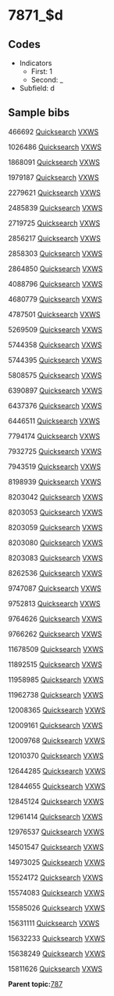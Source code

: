 # 7871\_$d

## Codes

-   Indicators
    -   First: 1
    -   Second: \_
-   Subfield: d

## Sample bibs

466692 [Quicksearch](https://search.library.yale.edu/catalog/466692) [VXWS](http://prodorbis.library.yale.edu:7014/vxws/GetHoldingsService?bibId=466692)

1026486 [Quicksearch](https://search.library.yale.edu/catalog/1026486) [VXWS](http://prodorbis.library.yale.edu:7014/vxws/GetHoldingsService?bibId=1026486)

1868091 [Quicksearch](https://search.library.yale.edu/catalog/1868091) [VXWS](http://prodorbis.library.yale.edu:7014/vxws/GetHoldingsService?bibId=1868091)

1979187 [Quicksearch](https://search.library.yale.edu/catalog/1979187) [VXWS](http://prodorbis.library.yale.edu:7014/vxws/GetHoldingsService?bibId=1979187)

2279621 [Quicksearch](https://search.library.yale.edu/catalog/2279621) [VXWS](http://prodorbis.library.yale.edu:7014/vxws/GetHoldingsService?bibId=2279621)

2485839 [Quicksearch](https://search.library.yale.edu/catalog/2485839) [VXWS](http://prodorbis.library.yale.edu:7014/vxws/GetHoldingsService?bibId=2485839)

2719725 [Quicksearch](https://search.library.yale.edu/catalog/2719725) [VXWS](http://prodorbis.library.yale.edu:7014/vxws/GetHoldingsService?bibId=2719725)

2856217 [Quicksearch](https://search.library.yale.edu/catalog/2856217) [VXWS](http://prodorbis.library.yale.edu:7014/vxws/GetHoldingsService?bibId=2856217)

2858303 [Quicksearch](https://search.library.yale.edu/catalog/2858303) [VXWS](http://prodorbis.library.yale.edu:7014/vxws/GetHoldingsService?bibId=2858303)

2864850 [Quicksearch](https://search.library.yale.edu/catalog/2864850) [VXWS](http://prodorbis.library.yale.edu:7014/vxws/GetHoldingsService?bibId=2864850)

4088796 [Quicksearch](https://search.library.yale.edu/catalog/4088796) [VXWS](http://prodorbis.library.yale.edu:7014/vxws/GetHoldingsService?bibId=4088796)

4680779 [Quicksearch](https://search.library.yale.edu/catalog/4680779) [VXWS](http://prodorbis.library.yale.edu:7014/vxws/GetHoldingsService?bibId=4680779)

4787501 [Quicksearch](https://search.library.yale.edu/catalog/4787501) [VXWS](http://prodorbis.library.yale.edu:7014/vxws/GetHoldingsService?bibId=4787501)

5269509 [Quicksearch](https://search.library.yale.edu/catalog/5269509) [VXWS](http://prodorbis.library.yale.edu:7014/vxws/GetHoldingsService?bibId=5269509)

5744358 [Quicksearch](https://search.library.yale.edu/catalog/5744358) [VXWS](http://prodorbis.library.yale.edu:7014/vxws/GetHoldingsService?bibId=5744358)

5744395 [Quicksearch](https://search.library.yale.edu/catalog/5744395) [VXWS](http://prodorbis.library.yale.edu:7014/vxws/GetHoldingsService?bibId=5744395)

5808575 [Quicksearch](https://search.library.yale.edu/catalog/5808575) [VXWS](http://prodorbis.library.yale.edu:7014/vxws/GetHoldingsService?bibId=5808575)

6390897 [Quicksearch](https://search.library.yale.edu/catalog/6390897) [VXWS](http://prodorbis.library.yale.edu:7014/vxws/GetHoldingsService?bibId=6390897)

6437376 [Quicksearch](https://search.library.yale.edu/catalog/6437376) [VXWS](http://prodorbis.library.yale.edu:7014/vxws/GetHoldingsService?bibId=6437376)

6446511 [Quicksearch](https://search.library.yale.edu/catalog/6446511) [VXWS](http://prodorbis.library.yale.edu:7014/vxws/GetHoldingsService?bibId=6446511)

7794174 [Quicksearch](https://search.library.yale.edu/catalog/7794174) [VXWS](http://prodorbis.library.yale.edu:7014/vxws/GetHoldingsService?bibId=7794174)

7932725 [Quicksearch](https://search.library.yale.edu/catalog/7932725) [VXWS](http://prodorbis.library.yale.edu:7014/vxws/GetHoldingsService?bibId=7932725)

7943519 [Quicksearch](https://search.library.yale.edu/catalog/7943519) [VXWS](http://prodorbis.library.yale.edu:7014/vxws/GetHoldingsService?bibId=7943519)

8198939 [Quicksearch](https://search.library.yale.edu/catalog/8198939) [VXWS](http://prodorbis.library.yale.edu:7014/vxws/GetHoldingsService?bibId=8198939)

8203042 [Quicksearch](https://search.library.yale.edu/catalog/8203042) [VXWS](http://prodorbis.library.yale.edu:7014/vxws/GetHoldingsService?bibId=8203042)

8203053 [Quicksearch](https://search.library.yale.edu/catalog/8203053) [VXWS](http://prodorbis.library.yale.edu:7014/vxws/GetHoldingsService?bibId=8203053)

8203059 [Quicksearch](https://search.library.yale.edu/catalog/8203059) [VXWS](http://prodorbis.library.yale.edu:7014/vxws/GetHoldingsService?bibId=8203059)

8203080 [Quicksearch](https://search.library.yale.edu/catalog/8203080) [VXWS](http://prodorbis.library.yale.edu:7014/vxws/GetHoldingsService?bibId=8203080)

8203083 [Quicksearch](https://search.library.yale.edu/catalog/8203083) [VXWS](http://prodorbis.library.yale.edu:7014/vxws/GetHoldingsService?bibId=8203083)

8262536 [Quicksearch](https://search.library.yale.edu/catalog/8262536) [VXWS](http://prodorbis.library.yale.edu:7014/vxws/GetHoldingsService?bibId=8262536)

9747087 [Quicksearch](https://search.library.yale.edu/catalog/9747087) [VXWS](http://prodorbis.library.yale.edu:7014/vxws/GetHoldingsService?bibId=9747087)

9752813 [Quicksearch](https://search.library.yale.edu/catalog/9752813) [VXWS](http://prodorbis.library.yale.edu:7014/vxws/GetHoldingsService?bibId=9752813)

9764626 [Quicksearch](https://search.library.yale.edu/catalog/9764626) [VXWS](http://prodorbis.library.yale.edu:7014/vxws/GetHoldingsService?bibId=9764626)

9766262 [Quicksearch](https://search.library.yale.edu/catalog/9766262) [VXWS](http://prodorbis.library.yale.edu:7014/vxws/GetHoldingsService?bibId=9766262)

11678509 [Quicksearch](https://search.library.yale.edu/catalog/11678509) [VXWS](http://prodorbis.library.yale.edu:7014/vxws/GetHoldingsService?bibId=11678509)

11892515 [Quicksearch](https://search.library.yale.edu/catalog/11892515) [VXWS](http://prodorbis.library.yale.edu:7014/vxws/GetHoldingsService?bibId=11892515)

11958985 [Quicksearch](https://search.library.yale.edu/catalog/11958985) [VXWS](http://prodorbis.library.yale.edu:7014/vxws/GetHoldingsService?bibId=11958985)

11962738 [Quicksearch](https://search.library.yale.edu/catalog/11962738) [VXWS](http://prodorbis.library.yale.edu:7014/vxws/GetHoldingsService?bibId=11962738)

12008365 [Quicksearch](https://search.library.yale.edu/catalog/12008365) [VXWS](http://prodorbis.library.yale.edu:7014/vxws/GetHoldingsService?bibId=12008365)

12009161 [Quicksearch](https://search.library.yale.edu/catalog/12009161) [VXWS](http://prodorbis.library.yale.edu:7014/vxws/GetHoldingsService?bibId=12009161)

12009768 [Quicksearch](https://search.library.yale.edu/catalog/12009768) [VXWS](http://prodorbis.library.yale.edu:7014/vxws/GetHoldingsService?bibId=12009768)

12010370 [Quicksearch](https://search.library.yale.edu/catalog/12010370) [VXWS](http://prodorbis.library.yale.edu:7014/vxws/GetHoldingsService?bibId=12010370)

12644285 [Quicksearch](https://search.library.yale.edu/catalog/12644285) [VXWS](http://prodorbis.library.yale.edu:7014/vxws/GetHoldingsService?bibId=12644285)

12844655 [Quicksearch](https://search.library.yale.edu/catalog/12844655) [VXWS](http://prodorbis.library.yale.edu:7014/vxws/GetHoldingsService?bibId=12844655)

12845124 [Quicksearch](https://search.library.yale.edu/catalog/12845124) [VXWS](http://prodorbis.library.yale.edu:7014/vxws/GetHoldingsService?bibId=12845124)

12961414 [Quicksearch](https://search.library.yale.edu/catalog/12961414) [VXWS](http://prodorbis.library.yale.edu:7014/vxws/GetHoldingsService?bibId=12961414)

12976537 [Quicksearch](https://search.library.yale.edu/catalog/12976537) [VXWS](http://prodorbis.library.yale.edu:7014/vxws/GetHoldingsService?bibId=12976537)

14501547 [Quicksearch](https://search.library.yale.edu/catalog/14501547) [VXWS](http://prodorbis.library.yale.edu:7014/vxws/GetHoldingsService?bibId=14501547)

14973025 [Quicksearch](https://search.library.yale.edu/catalog/14973025) [VXWS](http://prodorbis.library.yale.edu:7014/vxws/GetHoldingsService?bibId=14973025)

15524172 [Quicksearch](https://search.library.yale.edu/catalog/15524172) [VXWS](http://prodorbis.library.yale.edu:7014/vxws/GetHoldingsService?bibId=15524172)

15574083 [Quicksearch](https://search.library.yale.edu/catalog/15574083) [VXWS](http://prodorbis.library.yale.edu:7014/vxws/GetHoldingsService?bibId=15574083)

15585026 [Quicksearch](https://search.library.yale.edu/catalog/15585026) [VXWS](http://prodorbis.library.yale.edu:7014/vxws/GetHoldingsService?bibId=15585026)

15631111 [Quicksearch](https://search.library.yale.edu/catalog/15631111) [VXWS](http://prodorbis.library.yale.edu:7014/vxws/GetHoldingsService?bibId=15631111)

15632233 [Quicksearch](https://search.library.yale.edu/catalog/15632233) [VXWS](http://prodorbis.library.yale.edu:7014/vxws/GetHoldingsService?bibId=15632233)

15638249 [Quicksearch](https://search.library.yale.edu/catalog/15638249) [VXWS](http://prodorbis.library.yale.edu:7014/vxws/GetHoldingsService?bibId=15638249)

15811626 [Quicksearch](https://search.library.yale.edu/catalog/15811626) [VXWS](http://prodorbis.library.yale.edu:7014/vxws/GetHoldingsService?bibId=15811626)

**Parent topic:**[787](../../tags/787/787.md)

